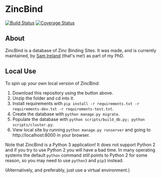 # ZincBind
[![Build Status](https://travis-ci.org/samirelanduk/ZincBind.svg)](https://travis-ci.org/samirelanduk/ZincBind)
[![Coverage Status](https://coveralls.io/repos/github/samirelanduk/ZincBind/badge.svg?branch=0.1)](https://coveralls.io/github/samirelanduk/ZincBind)

## About

ZincBind is a database of Zinc Binding Sites. It was made, and is currently maintained, by [Sam Ireland](https://samireland.com/) (that's me!) as part of my PhD.

## Local Use

To spin up your own local version of ZincBind:

1. Download this repository using the button above.
2. Unzip the folder and cd into it.
3. Install requirements with ``pip install -r requirements.txt -r requirements-dev.txt -r requirements-test.txt``.
4. Create the database with ``python manage.py migrate``.
5. Populate the database with ``python scripts/build_db.py; python scripts/cluster.py``.
6. View local site by running ``python manage.py runserver`` and going to http://localhost:8000 in your browser.

Note that ZincBind is a Python 3 application! It does not support Python 2 and if you try to use Python 2 you will have a bad time. In many operating systems the default ``python`` command *still* points to Python 2 for some reason, so you may need to use ``python3`` and ``pip3`` instead.

(Alternatively, and preferably, just use a virtual environment.)
